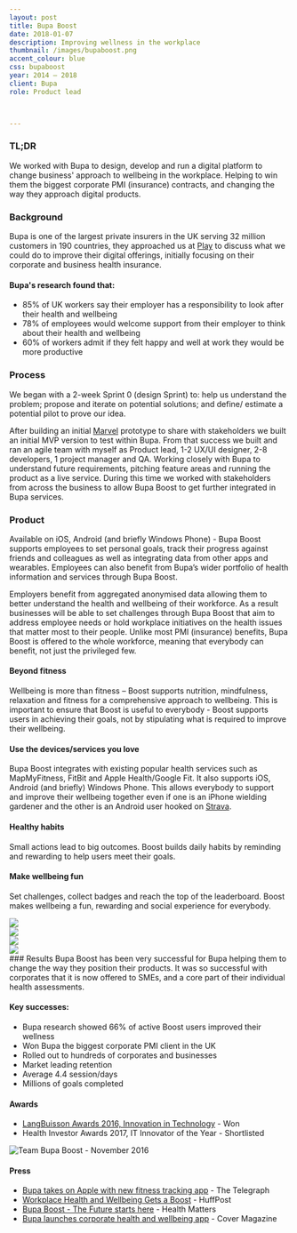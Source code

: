 ```yaml
---
layout: post
title: Bupa Boost
date: 2018-01-07
description: Improving wellness in the workplace
thumbnail: /images/bupaboost.png
accent_colour: blue
css: bupaboost
year: 2014 – 2018
client: Bupa
role: Product lead



---
```


<div class="text_container" markdown="1">

### TL;DR
We worked with Bupa to design, develop and run a digital platform to change business' approach to wellbeing in the workplace. Helping to win them the biggest corporate PMI (insurance) contracts, and changing the way they approach digital products.

### Background
Bupa is one of the largest private insurers in the UK serving 32 million customers in 190 countries, they approached us at [Play](/work/play) to discuss what we could do to improve their digital offerings, initially focusing on their corporate and business health insurance.

#### Bupa's research found that:
- 85% of UK workers say their employer has a responsibility to look after their health and wellbeing
- 78% of employees would welcome support from their employer to think about their health and wellbeing
- 60% of workers admit if they felt happy and well at work they would be more productive

### Process
We began with a 2-week Sprint 0 (design Sprint) to: help us understand the problem; propose and iterate on potential solutions; and define/ estimate a potential pilot to prove our idea.

After building an initial [Marvel](https://marvelapp.com) prototype to share with stakeholders we built an initial MVP version to test within Bupa. From that success we built and ran an agile team with myself as Product lead, 1-2 UX/UI designer, 2-8 developers, 1 project manager and QA. Working closely with Bupa to understand future requirements, pitching feature areas and running the product as a live service. During this time we worked with stakeholders from across the business to allow Bupa Boost to get further integrated in Bupa services.

### Product
Available on iOS, Android (and briefly Windows Phone) - Bupa Boost supports employees to set personal goals, track their progress against friends and colleagues as well as integrating data from other apps and wearables. Employees can also benefit from Bupa’s wider portfolio of health information and services through Bupa Boost.

Employers benefit from aggregated anonymised data allowing them to better understand the health and wellbeing of their workforce. As a result businesses will be able to set challenges through Bupa Boost that aim to address employee needs or hold workplace initiatives on the health issues that matter most to their people. Unlike most PMI (insurance) benefits, Bupa Boost is offered to the whole workforce, meaning that everybody can benefit, not just the privileged few.

#### Beyond fitness
Wellbeing is more than fitness – Boost supports nutrition, mindfulness, relaxation and fitness for a comprehensive approach to wellbeing. This is important to ensure that Boost is useful to everybody - Boost supports users in achieving their goals, not by stipulating what is required to improve their wellbeing.

#### Use the devices/services you love
Bupa Boost integrates with existing popular health services such as MapMyFitness, FitBit and Apple Health/Google Fit. It also supports iOS, Android (and briefly) Windows Phone. This allows everybody to support and improve their wellbeing together even if one is an iPhone wielding gardener and the other is an Android user hooked on [Strava](https://www.strava.com/).

#### Healthy habits
Small actions lead to big outcomes. Boost builds daily habits by reminding and rewarding to help users meet their goals.

#### Make wellbeing fun
Set challenges, collect badges and reach the top of the leaderboard. Boost makes wellbeing a fun, rewarding and social experience for everybody.

</div>

<div class="image-carousel js-flickity" data-flickity='{ "imagesLoaded": true }'>
  <div class="image-cell"><img src="/images/boost/boost1.png" /></div>
  <div class="image-cell"><img src="/images/boost/boost2.png" /></div>
  <div class="image-cell"><img src="/images/boost/boost3.png" /></div>
  <div class="image-cell"><img src="/images/boost/boost4.png" /></div>

</div>


<div class="text_container" markdown="1">
### Results
Bupa Boost has been very successful for Bupa helping them to change the way they position their products. It was so successful with corporates that it is now offered to SMEs, and a core part of their individual health assessments.

#### Key successes:
- Bupa research showed 66% of active Boost users improved their wellness
- Won Bupa the biggest corporate PMI client in the UK
- Rolled out to hundreds of corporates and businesses
- Market leading retention
- Average 4.4 session/days
- Millions of goals completed

#### Awards
- [LangBuisson Awards 2016, Innovation in Technology](https://laingbuissonawards.com/previous-years/2016-awards/winners/winners-innovation-leaders/) - Won
- Health Investor Awards 2017, IT Innovator of the Year - Shortlisted

<img src="/images/boost/team_bupaboost.jpg" alt="Team Bupa Boost - November 2016" title="Team Bupa Boost - November 2016" />

#### Press
- [Bupa takes on Apple with new fitness tracking app](https://www.telegraph.co.uk/finance/newsbysector/supportservices/11360744/Bupa-takes-on-Apple-with-new-fitness-tracking-app.html) - The Telegraph
- [Workplace Health and Wellbeing Gets a Boost](https://www.huffingtonpost.co.uk/patrick-watt/workplace-health-and-well_b_6604914.html) - HuffPost
- [Bupa Boost - The Future starts here](http://www.health-matters.co.uk/news/bupa-boost---the-future-starts-here) - Health Matters
- [Bupa launches corporate health and wellbeing app](https://www.covermagazine.co.uk/cover/news/2391592/bupa-launches-corporate-health-and-wellbeing-app) - Cover Magazine



</div>
